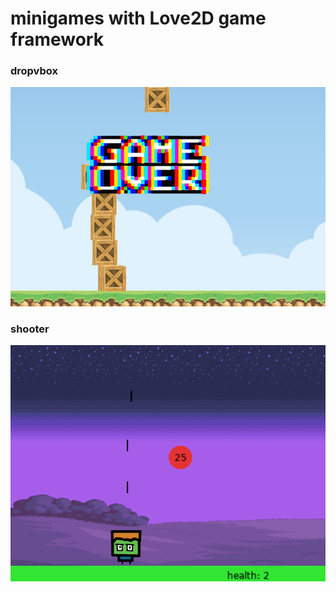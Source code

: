 # minigames with Love2D game framework

### dropvbox
![dropvbox](images/dropvbox.png)

### shooter
![shooter](images/shooter.png)
